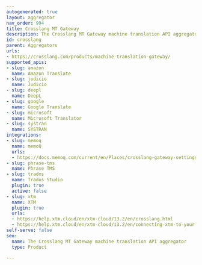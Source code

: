 ```yaml
---
autogenerated: true
layout: aggregator
nav_order: 994
title: Crosslang MT Gateway
description: The Crosslang MT Gateway machine translation API aggregator
id: crosslang
parent: Aggregators
urls:
- https://crosslang.com/products/machine-translation-gateway/
supported_apis:
- slug: amazon
  name: Amazon Translate
- slug: judicio
  name: Judicio
- slug: deepl
  name: DeepL
- slug: google
  name: Google Translate
- slug: microsoft
  name: Microsoft Translator
- slug: systran
  name: SYSTRAN
integrations:
- slug: memoq
  name: memoQ
  urls:
  - https://docs.memoq.com/current/en/Places/crosslang-gateway-settings.html
- slug: phrase-tms
  name: Phrase TMS
- slug: trados
  name: Trados Studio
  plugin: true
  active: false
- slug: xtm
  name: XTM
  plugin: true
  urls:
  - https://help.xtm.cloud/en/xtm-cloud/13.2/en/crosslang.html
  - https://help.xtm.cloud/en/xtm-cloud/13.2/en/connecting-xtm-to-your-crosslang-mt-engine.html
self-serve: false
seo:
  name: The Crosslang MT Gateway machine translation API aggregator
  type: Product

---
```


